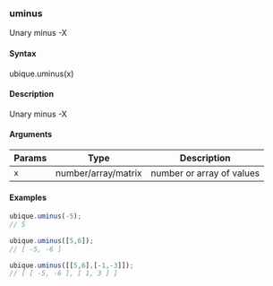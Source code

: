 ### uminus

Unary minus -X


#### Syntax

ubique.uminus(x)


#### Description

Unary minus -X  



#### Arguments

|Params|Type|Description
|---------|----|-----------
|`x` | number/array/matrix | number or array of values


#### Examples

```js
ubique.uminus(-5);
// 5

ubique.uminus([5,6]);
// [ -5, -6 ]

ubique.uminus([[5,6],[-1,-3]]);
// [ [ -5, -6 ], [ 1, 3 ] ]
```

